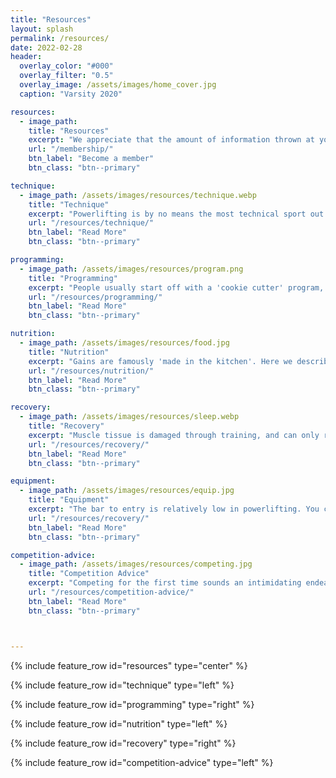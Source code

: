 ```yaml
---
title: "Resources"
layout: splash
permalink: /resources/
date: 2022-02-28
header:
  overlay_color: "#000"
  overlay_filter: "0.5"
  overlay_image: /assets/images/home_cover.jpg
  caption: "Varsity 2020"

resources:
  - image_path:
    title: "Resources"
    excerpt: "We appreciate that the amount of information thrown at you when you first start powerlifting may be overwhelming. We've therefore written some information about some of powerlifting's key principles so you may come back to it in your own time. There's a lot here, organised in a suggested reading order, along with links to suggested external resources. Thanks to ex-webmaster Steve for putting most of this together. If you find the information on this page useful, we think you'd also gain a lot from joining the club."
    url: "/membership/"
    btn_label: "Become a member"
    btn_class: "btn--primary"

technique:
  - image_path: /assets/images/resources/technique.webp
    title: "Technique"
    excerpt: "Powerlifting is by no means the most technical sport out there, but is also not mindless. As a bare minimum, one should strive to have sufficiently good technique so as to not injure themselves while training. Beyond this, further weight may be lifted may be unlocked through constant work refining of technique, alongside neurological strength gains and physical hypertrophic gains. "
    url: "/resources/technique/"
    btn_label: "Read More"
    btn_class: "btn--primary"

programming:
  - image_path: /assets/images/resources/program.png
    title: "Programming"
    excerpt: "People usually start off with a 'cookie cutter' program, of which we recommend several good options we've tried ourselves. These however can't work forever, as one becomes a more intermediate lifter. We go on to outline the key training variables behind a good program, and how one could write and structure their own programs for more specific goals as they become more advanced. Also check out our pages on finding your [maximum recoverable volume](/resources/finding-your-mrv/) and [addressing weak points](/addressing-weak-points/)."
    url: "/resources/programming/"
    btn_label: "Read More"
    btn_class: "btn--primary"

nutrition:
  - image_path: /assets/images/resources/food.jpg
    title: "Nutrition"
    excerpt: "Gains are famously 'made in the kitchen'. Here we describe how precisely this works, and what variables one has at their disposal to control here. We like to think about this as a pyramid - some variables are more important than others. There's no point worrying about your vitamin levels if you're not eating enough to satisfactorily recover."
    url: "/resources/nutrition/"
    btn_label: "Read More"
    btn_class: "btn--primary"

recovery:
  - image_path: /assets/images/resources/sleep.webp
    title: "Recovery"
    excerpt: "Muscle tissue is damaged through training, and can only repair and adapt to be stronger provided sufficient ability to recover. Nutrition plays a key role in recovery, but is not the only factor. Sleep and stress are additionally both known to play an important role in the bodies regenerative processes. There are several other less extensively researched interventions that may aid recovery also."
    url: "/resources/recovery/"
    btn_label: "Read More"
    btn_class: "btn--primary"

equipment:
  - image_path: /assets/images/resources/equip.jpg
    title: "Equipment"
    excerpt: "The bar to entry is relatively low in powerlifting. You can start out with just a gym membership, and your usual gym clothes. As you progress, you'll probably want to acquire several bits of kit to help increase tightness and reduce energy leaks, ensuring your force is being transferred into the bar as effeicently as possible."
    url: "/resources/recovery/"
    btn_label: "Read More"
    btn_class: "btn--primary"

competition-advice:
  - image_path: /assets/images/resources/competing.jpg
    title: "Competition Advice"
    excerpt: "Competing for the first time sounds an intimidating endeavour, but it shouldn't be. Here we outline how to prepare for a competition in the weeks and days leading up to it, as well as things to keep in mind and bring on the day itself. "
    url: "/resources/competition-advice/"
    btn_label: "Read More"
    btn_class: "btn--primary"



---
```

{% include feature_row id="resources" type="center" %}

{% include feature_row id="technique" type="left" %}

{% include feature_row id="programming" type="right" %}

{% include feature_row id="nutrition" type="left" %}

{% include feature_row id="recovery" type="right" %}

{% include feature_row id="competition-advice" type="left" %}
